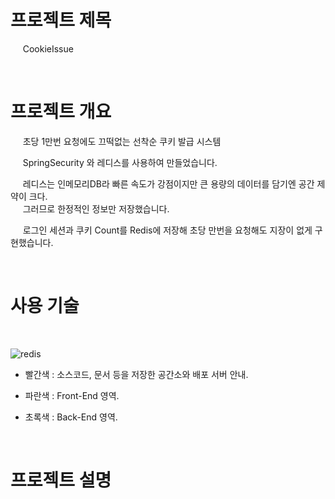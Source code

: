 
# 프로젝트 제목 

  &nbsp;&nbsp; &nbsp;  CookieIssue
  
  <br/>
  
 # 프로젝트 개요
   <p>&nbsp;&nbsp; &nbsp;  초당 1만번 요청에도 끄떡없는 선착순 쿠키 발급 시스템 </p>
   <p>&nbsp;&nbsp; &nbsp;  SpringSecurity 와 레디스를 사용하여 만들었습니다. </p>
   <p> &nbsp;&nbsp; &nbsp; 레디스는 인메모리DB라 빠른 속도가 강점이지만 큰 용량의 데이터를 담기엔 공간 제약이 크다. <br/>
   &nbsp;&nbsp; &nbsp; 그러므로 한정적인 정보만 저장했습니다. </p>
   <p> &nbsp;&nbsp; &nbsp; 로그인 세션과 쿠키 Count를 Redis에 저장해 초당 만번을 요청해도 지장이 없게 구현했습니다.  </p>

   
  <br/>
  
 # 사용 기술
  <br/>
  
  ![redis](https://user-images.githubusercontent.com/24237454/41399391-24b09a8c-6ff5-11e8-9d6f-89bdd96b58d9.PNG)


- 빨간색 : 소스코드, 문서 등을 저장한 공간소와 배포 서버 안내.
- 파란색 : Front-End 영역.
- 초록색 : Back-End 영역.

 
  <br/>
 
 # 프로젝트 설명
 
 <br/>
